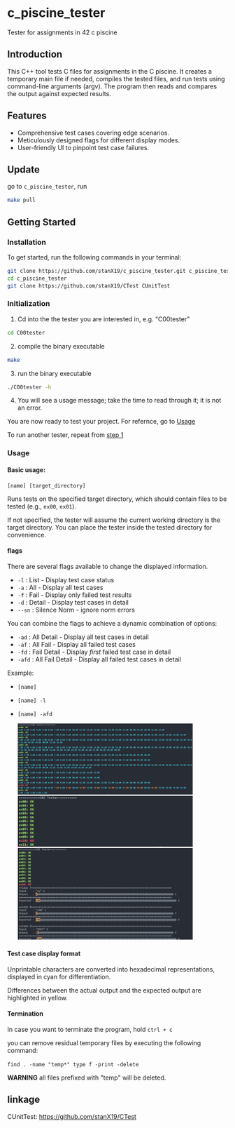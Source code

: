 # c_piscine_tester

Tester for assignments in 42 c piscine

## Introduction

This C++ tool tests C files for assignments in the C piscine. It creates a temporary main file if needed, compiles the tested files, and run tests using command-line arguments (argv). The program then reads and compares the output against expected results.

## Features

- Comprehensive test cases covering edge scenarios.
- Meticulously designed flags for different display modes.
- User-friendly UI to pinpoint test case failures.

## Update

go to `c_piscine_tester`, run

```bash
make pull
```

## Getting Started

### Installation

To get started, run the following commands in your terminal:

```bash
git clone https://github.com/stanX19/c_piscine_tester.git c_piscine_tester
cd c_piscine_tester
git clone https://github.com/stanX19/CTest CUnitTest
```

### Initialization

1. Cd into the the tester you are interested in, e.g. "C00tester"

```bash
cd C00tester
```

2. compile the binary executable

```bash
make
```

3. run the binary executable

```bash
./C00tester -h
```

4. You will see a usage message; take the time to read through it; it is not an error.

You are now ready to test your project. For refernce, go to [Usage](#usage)

To run another tester, repeat from [step 1](#Initialization)

### Usage

#### Basic usage:

```
[name] [target_directory]
```

Runs tests on the specified target directory, which should contain files to be tested (e.g., `ex00`, `ex01`).

If not specified, the tester will assume the current working directory is the target directory. You can place the tester inside the tested directory for convenience.

#### flags

There are several flags available to change the displayed information.

 - `-l` : List - Display test case status
 - `-a` : All - Display all test cases
 - `-f` : Fail - Display only failed test results
 - `-d` : Detail - Display test cases in detail
 - `--sn` : Silence Norm - ignore norm errors

You can combine the flags to achieve a dynamic combination of options:

 - `-ad`  : All Detail - Display all test cases in detail
 - `-af`  : All Fail - Display all failed test cases
 - `-fd`  : Fail Detail - Display *first* failed test case in detail
 - `-afd` : All Fail Detail - Display all failed test cases in detail

Example:
 - `[name]`
 - `[name] -l`
 - `[name] -afd`

	<img src="assets/run_with_l_example.png" width="400">
	<img src="assets/run_with_no_flag_example.png" width="400">
	<img src="assets/run_with_afd_example.png" width="400">

#### Test case display format

Unprintable characters are converted into hexadecimal representations, displayed in cyan for differentiation.

Differences between the actual output and the expected output are highlighted in yellow.

#### Termination

In case you want to terminate the program, hold `ctrl + c`

you can remove residual temporary files by executing the following command:

`find . -name "temp*" type f -print -delete`

**WARNING** all files prefixed with "temp" will be deleted.

## linkage

CUnitTest: https://github.com/stanX19/CTest